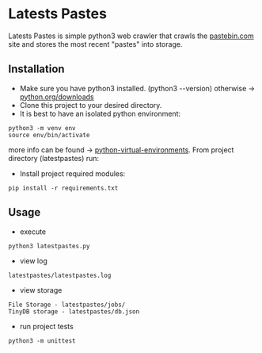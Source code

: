 # Latests Pastes

Latests Pastes is simple python3 web crawler that crawls the [pastebin.com](https://pastebin.com/) site and stores the most recent "pastes" into storage. 

## Installation

* Make sure you have python3 installed. (python3 --version) otherwise  -> [python.org/downloads](https://www.python.org/downloads/)
* Clone this project to your desired directory.
* It is best to have an isolated python environment:
```
python3 -m venv env
source env/bin/activate
```
more info can be found -> [python-virtual-environments](https://realpython.com/python-virtual-environments-a-primer/). From project directory (latestpastes) run:

* Install project required modules:

```
pip install -r requirements.txt
```

## Usage

* execute
```
python3 latestpastes.py
```
* view log
```
latestpastes/latestpastes.log
```
* view storage
```
File Storage - latestpastes/jobs/
TinyDB storage - latestpastes/db.json
```
* run project tests
```
python3 -m unittest
```





